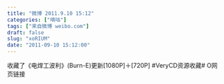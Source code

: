 ```yaml
---
title: "微博 2011.9.10 15:12"
categories: ["嘀咕"]
tags: ["来自微博 weibo.com"]
draft: false
slug: "xoRIUM"
date: "2011-09-10 15:12:00"
---
```


<p>收藏了《电焊工波利》(Burn-E)更新[1080P]＋[720P] #VeryCD资源收藏# O网页链接 ​​​​</p>

